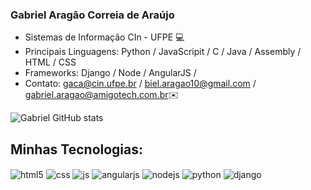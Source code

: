 ### Gabriel Aragão Correia de Araújo
- Sistemas de Informação CIn - UFPE 💻
- Principais Linguagens: Python / JavaScripit / C / Java / Assembly / HTML / CSS  
- Frameworks: Django / Node / AngularJS / 
- Contato: <gaca@cin.ufpe.br> / <biel.aragao10@gmail.com> / <gabriel.aragao@amigotech.com.br>✉️

![Gabriel GitHub stats](https://github-readme-stats.vercel.app/api?username=gabrielaragao01&show_icons=true&theme=dracula)

## Minhas Tecnologias: 
<div style="display: inline_block">
  <img align="center" alt="html5" src="https://img.shields.io/badge/HTML5-E34F26?style=for-the-badge&logo=html5&logoColor=white" />
  <img align="center" alt="css" src="https://img.shields.io/badge/CSS3-1572B6?style=for-the-badge&logo=css3&logoColor=white" />
  <img align="center" alt="js" src="https://img.shields.io/badge/JavaScript-323330?style=for-the-badge&logo=javascript&logoColor=F7DF1E" />
  <img align="center" alt="angularjs" src="https://img.shields.io/badge/AngularJS-E23237?style=for-the-badge&logo=angularjs&logoColor=white" />
  <img align="center" alt="nodejs" src="https://img.shields.io/badge/Node.js-43853D?style=for-the-badge&logo=node.js&logoColor=white" />
  <img align="center" alt="python" src="https://img.shields.io/badge/Python-14354C?style=for-the-badge&logo=python&logoColor=white" />
  <img align="center" alt="django" src="https://img.shields.io/badge/Django-092E20?style=for-the-badge&logo=django&logoColor=white" />
  
</div><br/>

